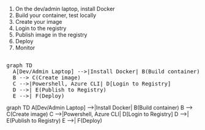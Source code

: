 1. On the dev/admin laptop, install Docker
2. Build your container, test locally
3. Create your image
4. Login to the registry
5. Publish image in the registry
6. Deploy
7. Monitor

<pre>

graph TD
  A[Dev/Admin Laptop] -->|Install Docker| B(Build container)
  B --> C(Create image)
  C -->|Powershell, Azure CLI| D[Login to Registry]
  D -->| E(Publish to Registry)
  E -->| F(Deploy)
</pre>


graph TD
  A[Dev/Admin Laptop] -->|Install Docker| B(Build container)
  B --> C(Create image)
  C -->|Powershell, Azure CLI| D[Login to Registry]
  D -->| E(Publish to Registry)
  E -->| F(Deploy)
